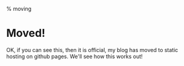 % moving

# Moved!

OK, if you can see this, then it is official, my blog has moved to static hosting on github pages. We'll see how this works out!
